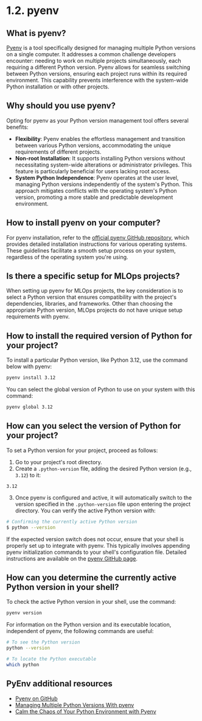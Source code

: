 # 1.2. pyenv

## What is pyenv?

[Pyenv](https://github.com/pyenv/pyenv) is a tool specifically designed for managing multiple Python versions on a single computer. It addresses a common challenge developers encounter: needing to work on multiple projects simultaneously, each requiring a different Python version. Pyenv allows for seamless switching between Python versions, ensuring each project runs within its required environment. This capability prevents interference with the system-wide Python installation or with other projects.

## Why should you use pyenv?

Opting for pyenv as your Python version management tool offers several benefits:

- **Flexibility**: Pyenv enables the effortless management and transition between various Python versions, accommodating the unique requirements of different projects.
- **Non-root Installation**: It supports installing Python versions without necessitating system-wide alterations or administrator privileges. This feature is particularly beneficial for users lacking root access.
- **System Python Independence**: Pyenv operates at the user level, managing Python versions independently of the system's Python. This approach mitigates conflicts with the operating system's Python version, promoting a more stable and predictable development environment.

## How to install pyenv on your computer?

For pyenv installation, refer to the [official pyenv GitHub repository](https://github.com/pyenv/pyenv), which provides detailed installation instructions for various operating systems. These guidelines facilitate a smooth setup process on your system, regardless of the operating system you're using.

## Is there a specific setup for MLOps projects?

When setting up pyenv for MLOps projects, the key consideration is to select a Python version that ensures compatibility with the project's dependencies, libraries, and frameworks. Other than choosing the appropriate Python version, MLOps projects do not have unique setup requirements with pyenv.

## How to install the required version of Python for your project?

To install a particular Python version, like Python 3.12, use the command below with pyenv:

```bash
pyenv install 3.12
```

You can select the global version of Python to use on your system with this command:

```bash
pyenv global 3.12
```

## How can you select the version of Python for your project?

To set a Python version for your project, proceed as follows:

1. Go to your project's root directory.
2. Create a `.python-version` file, adding the desired Python version (e.g., `3.12`) to it:

```text
3.12
```

3. Once pyenv is configured and active, it will automatically switch to the version specified in the `.python-version` file upon entering the project directory. You can verify the active Python version with:

```bash
# Confirming the currently active Python version
$ python --version
```

If the expected version switch does not occur, ensure that your shell is properly set up to integrate with pyenv. This typically involves appending pyenv initialization commands to your shell's configuration file. Detailed instructions are available on the [pyenv GitHub page](https://github.com/pyenv/pyenv#set-up-your-shell-environment-for-pyenv).

## How can you determine the currently active Python version in your shell?

To check the active Python version in your shell, use the command:

```bash
pyenv version
```

For information on the Python version and its executable location, independent of pyenv, the following commands are useful:

```bash
# To see the Python version
python --version

# To locate the Python executable
which python
```

## PyEnv additional resources

- [Pyenv on GitHub](https://github.com/pyenv/pyenv)
- [Managing Multiple Python Versions With pyenv](https://realpython.com/intro-to-pyenv/)
- [Calm the Chaos of Your Python Environment with Pyenv](https://learningnetwork.cisco.com/s/blogs/a0D6e00000snzA2EAI/calm-the-chaos-of-your-python-environment-with-pyenv)
